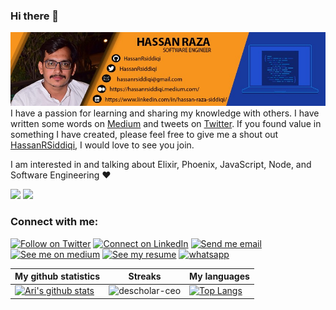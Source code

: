 ### Hi there 👋

<!--
**hassanRsiddiqi/hassanrsiddiqi** is a ✨ _special_ ✨ repository because its `README.md` (this file) appears on your GitHub profile.

Here are some ideas to get you started:

- 🔭 I’m currently working.
- 🌱 I’m currently learning Elixir
- 👯 I’m looking to collaborate on Elixir
- 🤔 I’m looking for help with Elixir
- 💬 Ask me about Elixir
- 📫 How to reach me: hassanrsiddiqi@gmail.com
- 😄 Pronouns: Hassan
- ⚡ Fun fact: Hard Worker
-->

![plot](./images/hassan.jpeg)
I have a passion for learning and sharing my knowledge with others. I have written some words on [Medium](https://hassanrsiddiqi.medium.com/) and tweets on [Twitter](https://twitter.com/HassanRSiddiqi). If you found value in something I have created, please feel free to give me a shout out [HassanRSiddiqi](https://twitter.com/HassanRSiddiqi), I would love to see you join.

I am interested in and talking about Elixir, Phoenix, JavaScript, Node, and Software Engineering ♥️


![](https://img.shields.io/badge/Language-Elixir-green) 
![](https://img.shields.io/badge/Stack-PETAL-blue)



### Connect with me:
[![Follow on Twitter](https://img.shields.io/badge/--twitter?label=Twitter&logo=Twitter&style=social)](https://twitter.com/hassanrsiddiqi) [![Connect on LinkedIn](https://img.shields.io/badge/--linkedin?label=LinkedIn&logo=LinkedIn&style=social)](https://www.linkedin.com/in/hassan-raza-siddiqi/) [![Send me email](https://img.shields.io/badge/--gmail?label=Gmail&logo=Gmail&style=social)](mailto:hassanrsiddiqi@gmail.com) [![See me on medium](https://img.shields.io/badge/--medium?label=Medium&logo=medium&style=social)](https://hassanrsiddiqi.medium.com/) [![See my resume](https://img.shields.io/badge/--resume?label=Resume&logo=resume&style=social)](https://github.com/hassanRsiddiqi/hassanrsiddiqi/blob/main/resume/hassan-resume.pdf) [![whatsapp](https://img.shields.io/badge/--whatsap?label=whatsapp&logo=whatsapp&style=social)](https://api.whatsapp.com/send?phone=923008637770)


|My github statistics|Streaks|My languages|
|-|-|-|
|[![Ari's github stats](https://github-readme-stats.vercel.app/api?username=hassanrsiddiqi&show_icons=true&theme=dark&hide_title=true)](https://github.com/hassanrsiddiqi)|![descholar-ceo](https://github-readme-streak-stats.herokuapp.com/?user=hassanrsiddiqi&theme=dark)|[![Top Langs](https://github-readme-stats.vercel.app/api/top-langs/?username=hassanrsiddiqi&show_icons=true&theme=dark&layout=compact&hide_title=true)](https://github.com/hassanrsiddiqi)
